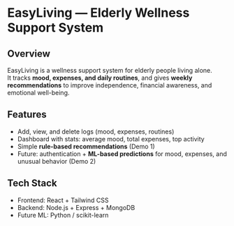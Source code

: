 # EasyLiving — Elderly Wellness Support System

## Overview

EasyLiving is a wellness support system for elderly people living alone.  
It tracks **mood, expenses, and daily routines**, and gives **weekly recommendations** to improve independence, financial awareness, and emotional well-being.

## Features

- Add, view, and delete logs (mood, expenses, routines)
- Dashboard with stats: average mood, total expenses, top activity
- Simple **rule-based recommendations** (Demo 1)
- Future: authentication + **ML-based predictions** for mood, expenses, and unusual behavior (Demo 2)

## Tech Stack

- Frontend: React + Tailwind CSS
- Backend: Node.js + Express + MongoDB
- Future ML: Python / scikit-learn

